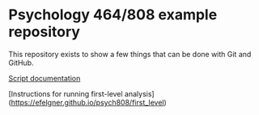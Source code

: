 # Psychology 464/808 example repository

This repository exists to show a few things that can be done with Git and
GitHub.

[Script documentation](https://michigan-nii.github.io/psych808/scripts.html)

[Instructions for running first-level analysis] (https://efelgner.github.io/psych808/first_level)
